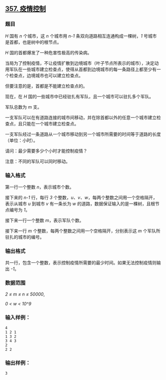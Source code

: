 ## [357. 疫情控制](https://www.acwing.com/problem/content/359/)

### 题目

*H* 国有 *n* 个城市，这 *n* 个城市用 *n-1* 条双向道路相互连通构成一棵树，*1* 号城市是首都，也是树中的根节点。

*H* 国的首都爆发了一种危害性极高的传染病。

当局为了控制疫情，不让疫情扩散到边境城市（叶子节点所表示的城市），决定动用军队在一些城市建立检查点，使得从首都到边境城市的每一条路径上都至少有一个检查点，边境城市也可以建立检查点。

但要注意的是，首都是不能建立检查点的。

现在，在 *H* 国的一些城市中已经驻扎有军队，且一个城市可以驻扎多个军队。

军队总数为 *m* 支。

一支军队可以在有道路连接的城市间移动，并在除首都以外的任意一个城市建立检查点，且只能在一个城市建立检查点。

一支军队经过一条道路从一个城市移动到另一个城市所需要的时间等于道路的长度（单位：小时）。

请问：最少需要多少个小时才能控制疫情？

注意：不同的军队可以同时移动。

### 输入格式

第一行一个整数 *n*，表示城市个数。

接下来的 *n-1* 行，每行 *3* 个整数，*u、v、w*，每两个整数之间用一个空格隔开，表示从城市 *u* 到城市 *v* 有一条长为 *w* 的道路，数据保证输入的是一棵树，且根节点编号为 *1*。

接下来一行一个整数 *m*，表示军队个数。

接下来一行 *m* 个整数，每两个整数之间用一个空格隔开，分别表示这 *m* 个军队所驻扎的城市的编号。

### 输出格式

共一行，包含一个整数，表示控制疫情所需要的最少时间。如果无法控制疫情则输出 *-1*。

### 数据范围

*2 ≤ m ≤ n ≤ 50000*,

*0 < w < 10^9*

### 输入样例：

```
4
1 2 1
1 3 2
3 4 3
2
2 2
```

### 输出样例：

```
3
```

